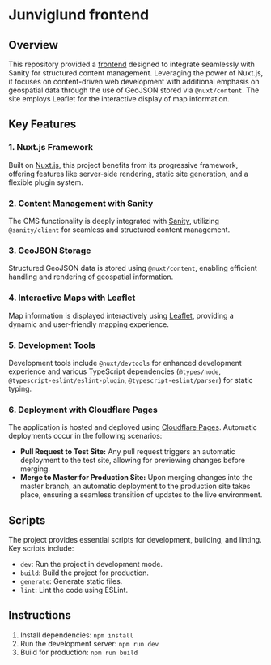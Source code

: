 # Junviglund frontend

## Overview

This repository provided a [frontend](https://junviglund.dk/) designed to integrate seamlessly with Sanity for structured content management. Leveraging the power of Nuxt.js, it focuses on content-driven web development with additional emphasis on geospatial data through the use of GeoJSON stored via `@nuxt/content`. The site employs Leaflet for the interactive display of map information.

## Key Features

### 1. Nuxt.js Framework

Built on [Nuxt.js](https://nuxt.com/), this project benefits from its progressive framework, offering features like server-side rendering, static site generation, and a flexible plugin system.

### 2. Content Management with Sanity

The CMS functionality is deeply integrated with [Sanity](https://www.sanity.io/), utilizing `@sanity/client` for seamless and structured content management.

### 3. GeoJSON Storage

Structured GeoJSON data is stored using `@nuxt/content`, enabling efficient handling and rendering of geospatial information.

### 4. Interactive Maps with Leaflet

Map information is displayed interactively using [Leaflet](https://leafletjs.com/), providing a dynamic and user-friendly mapping experience.

### 5. Development Tools

Development tools include `@nuxt/devtools` for enhanced development experience and various TypeScript dependencies (`@types/node`, `@typescript-eslint/eslint-plugin`, `@typescript-eslint/parser`) for static typing.

### 6. Deployment with Cloudflare Pages

The application is hosted and deployed using [Cloudflare Pages](https://pages.cloudflare.com/). Automatic deployments occur in the following scenarios:

- **Pull Request to Test Site:** Any pull request triggers an automatic deployment to the test site, allowing for previewing changes before merging.
- **Merge to Master for Production Site:** Upon merging changes into the master branch, an automatic deployment to the production site takes place, ensuring a seamless transition of updates to the live environment.

## Scripts

The project provides essential scripts for development, building, and linting. Key scripts include:

- `dev`: Run the project in development mode.
- `build`: Build the project for production.
- `generate`: Generate static files.
- `lint`: Lint the code using ESLint.

## Instructions

1. Install dependencies: `npm install`
2. Run the development server: `npm run dev`
3. Build for production: `npm run build`
